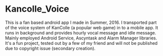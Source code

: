 # Kancolle_Voice
This is a fan based android app I made in Summer, 2016. I transported part of the voice system of KanColle (a popular web game) in to a mobile app.
It runs in background and provides hourly vocal message and idle message.
Mainly employed Android Service, Ascyntask and Alarm Manager libraries.
It's a fun project, tested out by a few of my friend and will not be published due to copyright issue (secondary creation).
